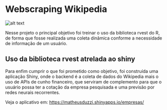 # Webscraping Wikipedia

![alt text](https://cdn.iconscout.com/icon/free/png-256/wikipedia-283043.png)

Nesse projeto o principal objetivo foi treinar o uso da biblioteca rvest do R, de forma que fosse realizada uma coleta dinâmica conforme a necessidade de informação de um usuário.

## Uso da biblioteca rvest atrelada ao shiny

Para enfim cumprir o que foi prometido como objetivo, foi construída uma aplicação Shiny, onde o backend é a coleta de dados do Wikipedia mais o uso de APIs de cunho financeiro, que serviram de complemento para que o usuário possa ter a cotação da empresa pesquisada e uma previsão por redes neurais recorrentes.

Veja o aplicativo em:
https://matheusduzzi.shinyapps.io/empresas/

